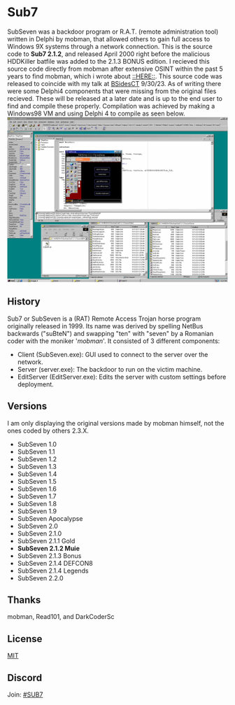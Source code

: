 # Sub7
SubSeven was a backdoor program or R.A.T. (remote administration tool) written in Delphi by mobman, that allowed others to gain full access to Windows 9X systems through a network connection. This is the source code to **Sub7 2.1.2**, and released April 2000 right before the malicious HDDKiller batfile was added to the 2.1.3 BONUS edition. 
I recieved this source code directly from mobman after extensive OSINT within the past 5 years to find mobman, which i wrote about [::HERE::](https://www.illmob.org/notmymobman/). This source code was released to coincide with my talk at [BSidesCT](https://www.bsidesct.org/) 9/30/23. As of writing there were some Delphi4 components that were missing from the original files recieved. These will be released at a later date and is up to the end user to find and compile these properly. Compilation was achieved by making a Windows98 VM and using Delphi 4 to compile as seen below.
![Alt text](Compile_Test.gif)

## History
Sub7 or SubSeven is a (RAT) Remote Access Trojan horse program originally released in 1999. Its name was derived by spelling NetBus backwards ("suBteN") and swapping "ten" with "seven" by a Romanian coder with the moniker '_mobman_'. 
It consisted of 3 different components: 
- Client (SubSeven.exe): GUI used to connect to the server over the network.
- Server (server.exe): The backdoor to run on the victim machine.
- EditServer (EditServer.exe): Edits the server with custom settings before deployment.

## Versions
I am only displaying the original versions made by mobman himself, not the ones coded by others 2.3.X.
- SubSeven 1.0
- SubSeven 1.1
- SubSeven 1.2
- SubSeven 1.3
- SubSeven 1.4
- SubSeven 1.5
- SubSeven 1.6
- SubSeven 1.7
- SubSeven 1.8
- SubSeven 1.9
- SubSeven Apocalypse
- SubSeven 2.0
- SubSeven 2.1.0
- SubSeven 2.1.1 Gold
- **SubSeven 2.1.2 Muie**
- SubSeven 2.1.3 Bonus
- SubSeven 2.1.4 DEFCON8
- SubSeven 2.1.4 Legends
- SubSeven 2.2.0 

## Thanks
mobman, Read101, and DarkCoderSc

## License

[MIT](https://choosealicense.com/licenses/mit/)

## Discord

Join:
[#SUB7](https://discord.gg/ZsTBNrU2R4)
